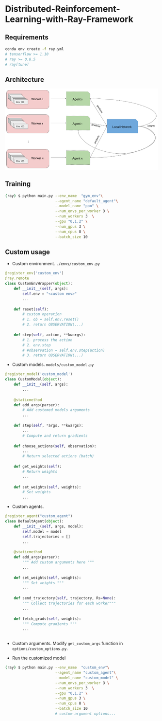 # Distributed-Reinforcement-Learning-with-Ray-Framework

## Requirements
```bash
conda env create -f ray.yml
# tensorflow >= 1.10
# ray >= 0.8.5
# ray[tune]
```

## Architecture
![Arch](docs/rl.dist.ray.png)

## Training
```bash
(ray) $ python main.py --env_name  "gym_env"\
                       --agent_name "default_agent"\
                       --model_name "ppo" \
                       --num_envs_per_worker 3 \
                       --num_workers 3  \
                       --gpu "0,1,2" \
                       --num_gpus 3 \
                       --num_cpus 8 \
                       --batch_size 10 
```

## Custom usage
- Custom environment. `./envs/custom_env.py`
```python
@register_env('custom_env')
@ray.remote
class CustomEnvWrapper(object):
    def __init__(self, args):
        self.env = "<custom env>"
        ...

    def reset(self):
        # custom operation
        # 1. ob = self.env.reset()
        # 2. return OBSERVATION(...)

    def step(self, action, **kwargs):
        # 1. process the action
        # 2. env.step
        # #observation = self.env.step(action)
        # 3. return OBSERVATION(...)
```

- Custom models. `models/custom_model.py`
```python
@register_model('custom_model')
class CustomModel(object):
    def __init__(self, args):
        ...
        
    @staticmethod
    def add_args(parser):
        # Add customed models arguments
        ...
        
    def step(self, *args, **kwargs):
        ...
        # Compute and return gradients
       
    def choose_actions(self, observation):
        ...
        # Return selected actions (batch)
    
    def get_weights(self):
        # Return weights
        ...
        
    def set_weights(self, weights):
        # Set weights
        ...
```

- Custom agents.
```python
@register_agent("custom_agent")
class DefaultAgent(object):
    def __init__(self, args, model):
        self.model = model
        self.trajectories = []
        ...
    
    @staticmethod
    def add_args(parser):
        """ Add custom arguments here """
        ...
    
    def set_weights(self, weights):
        """ Set weights """
        ...
    
    def send_trajectory(self, trajectory, Rs=None):
        """ Collect trajectories for each worker"""
        ...
    
    def fetch_grads(self, weights):
        """ Compute gradients """
        ...
    
```

- Custom arguments.
Modify `get_custom_args` function in `options/custom_options.py`.

- Run the customized model
```bash
(ray) $ python main.py --env_name  "custom_env"\
                       --agent_name "custom_agent"\
                       --model_name "custom_model" \
                       --num_envs_per_worker 3 \
                       --num_workers 3  \
                       --gpu "0,1,2" \
                       --num_gpus 3 \
                       --num_cpus 8 \
                       --batch_size 10 
                       # custom argument options...
```
